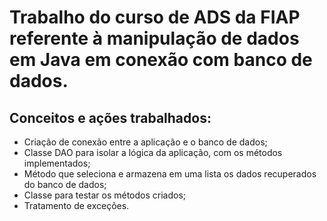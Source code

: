 # Trabalho do curso de ADS da FIAP referente à manipulação de dados em Java em conexão com banco de dados.
## Conceitos e ações trabalhados:
- Criação de conexão entre a aplicação e o banco de dados;
- Classe DAO para isolar a lógica da aplicação, com os métodos implementados;
- Método que seleciona e armazena em uma lista os dados recuperados do banco de dados;
- Classe para testar os métodos criados;
- Tratamento de exceções.
